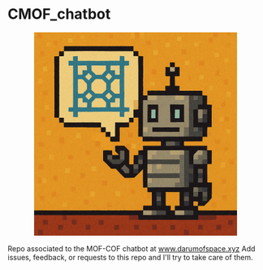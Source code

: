 # CMOF_chatbot

<p align="center">
    <img src="img/bot.png" alt="img" width="400"/>
</p>

Repo associated to the MOF-COF chatbot at www.darumofspace.xyz
Add issues, feedback, or requests to this repo and I'll try to take care of them.
